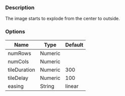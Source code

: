 ---
---

### Description
The image starts to explode from the center to outside.

### Options
| Name | Type | Default |
|------|------|---------|
| numRows | Numeric |  |
| numCols | Numeric |  |
| tileDuration | Numeric | 300 |
| tileDelay | Numeric | 100 |
| easing | String | linear |
